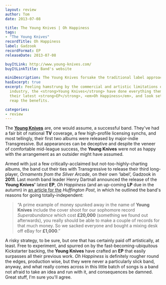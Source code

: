 ```yaml
---
layout: review
author: Tom
date: 2013-07-08

title: The Young Knives | Oh Happiness
tags:
- "The Young Knives"
recordTitle: Oh Happiness
label: Gadzook
recordFormat: EP
releaseDate: 2013-07-08

buyItLink: http://www.young-knives.com/
buyItLinkTitle: Band's website

miniDescription: The Young Knives forsake the traditional label approach and go indie; and make the best music of their career. 
hasExcerpt: true
excerpt: Feeling hamstrung by the commercial and artistic limitations of the music
  industry, the <strong>Young Knives</strong> have done everything themselves for
  their latest <strong>EP</strong>, <em>Oh Happiness</em>, and look set to
  reap the benefits.

categories:
- review
---
```


The [**Young Knives**](http://www.young-knives.com/) are, one would assume, a successful band. They've had a fair bit of national **TV** coverage, a few high-profile licensing synchs, and most tellingly, their first two albums were released by major-indie Transgressive. But appearances can be deceptive and despite the veneer of comfortable mid-league success, the **Young Knives** were not as happy with the arrangement as an outsider might have assumed.

Armed with just a few critically-acclaimed but not-too-highly-charting albums, the band cut their ties with Transgressive to release their third long-player, *Ornaments from the Silver Arcade*, on their own ‘label’, Gadzook in **2011**. Last month band leader Henry Dartnall announced the release of the **Young Knives'** latest **EP**, *Oh Happiness* (and an up-coming **LP** due in the autumn) in [an article for the](http://www.huffingtonpost.co.uk/henry-dartnall/young-knives-diy-album_b_3471787.html) *Huffington Post*, in which he outlined the band's reasons for going totally-independent:

> “A prime example of money spunked away in the name of **Young Knives** include the cover shoot for our sophomore record *Superabundance* which cost **£20,000** (something we found out afterwards), you really should be able to make a couple of records for that much money. So we sacked everyone and bought a mixing desk off eBay for **£1,000**.”

A risky strategy, to be sure, but one that has certainly paid off artistically, at least. Free to experiment, and spurred on by the fast-becoming-ubiquitous Kickstarter backing, the **Young Knives** have crafted an **EP** that easily surpasses all their previous work. *Oh Happiness* is definitely rougher round the edges, production wise, but they were never a particularly slick band, anyway, and what really comes across in this little batch of songs is a band not afraid to take an idea and run with it, and consequences be damned. Great stuff, I'm sure you'll agree.


